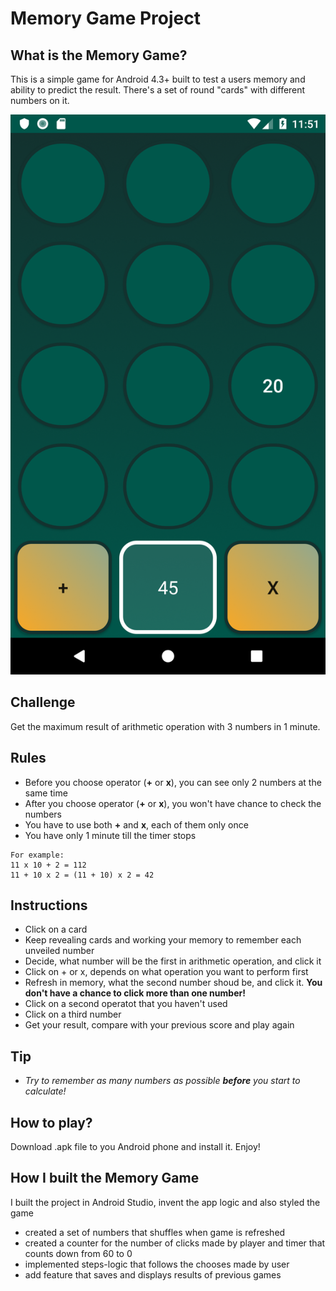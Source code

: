 # Memory Game Project

## What is the Memory Game?
This is a simple game for Android 4.3+ built to test a users memory and ability to predict the result. There's a set of round "cards" with different numbers on it.

!["screenshoot"](app/src/main/res/drawable-v24/scr.png)
     
## Challenge
Get the maximum result of arithmetic operation with 3 numbers in 1 minute.

## Rules
* Before you choose operator (**+** or **x**), you can see only 2 numbers at the same time
* After you choose operator (**+** or **x**), you won't have chance to check the numbers
* You have to use both **+** and **x**, each of them only once
* You have only 1 minute till the timer stops
```
For example: 
11 x 10 + 2 = 112 
11 + 10 x 2 = (11 + 10) x 2 = 42
```

## Instructions
* Click on a card
* Keep revealing cards and working your memory to remember each unveiled number
* Decide, what number will be the  first in arithmetic operation, and click it
* Click on + or x, depends on what operation you want to perform first
* Refresh in memory, what the second number shoud be, and click it. **You don't have a chance to click more than one number!**
* Click on a second operatot that you haven't used 
* Click on a third number
* Get your result, compare with your previous score and play again

## Tip
* _Try to remember as many numbers as possible **before** you start to calculate!_

## How to play?
Download .apk file to you Android phone and install it. Enjoy!

## How I built the Memory Game
I built the project in Android Studio, invent the app logic and also styled the game
* created a set of numbers that shuffles when game is refreshed
* created a counter for the number of clicks made by player and timer that counts down from 60 to 0
* implemented steps-logic that follows the chooses made by user
* add feature that saves and displays results of previous games
